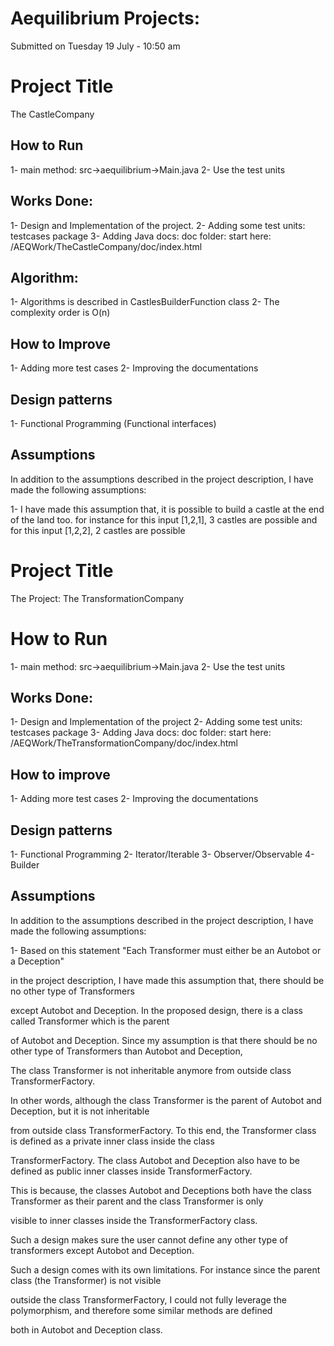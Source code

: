 # Aequilibrium Projects: 
Submitted on Tuesday 19 July - 10:50 am

# Project Title
The CastleCompany

## How to Run
1- main method: src->aequilibrium->Main.java
2- Use the test units

## Works Done:
1- Design and Implementation of the project. 
2- Adding some test units: testcases package
3- Adding Java docs: doc folder: start here: /AEQWork/TheCastleCompany/doc/index.html

## Algorithm:
1- Algorithms is described in CastlesBuilderFunction class
2- The complexity order is O(n)

## How to Improve
1- Adding more test cases
2- Improving the documentations


## Design patterns
1- Functional Programming (Functional interfaces)

## Assumptions
In addition to the assumptions described in the project description, I have 
made the following assumptions:

1- I have made this assumption that, it is possible to build a castle at the end of the land too.
for instance for this input [1,2,1], 3 castles are possible
and for this input [1,2,2], 2 castles are possible


# Project Title
The Project: The TransformationCompany

# How to Run
1- main method: src->aequilibrium->Main.java
2- Use the test units

## Works Done: 
1- Design and Implementation of the project
2- Adding some test units: testcases package
3- Adding Java docs: doc folder: start here: /AEQWork/TheTransformationCompany/doc/index.html

## How to improve
1- Adding more test cases
2- Improving the documentations

## Design patterns
1- Functional Programming
2- Iterator/Iterable
3- Observer/Observable
4- Builder

## Assumptions
In addition to the assumptions described in the project description, I have 
made the following assumptions:

1- Based on this statement "Each Transformer must either be an Autobot or a Deception"

in the project description, I have made this assumption that, there should be no other type of Transformers

except Autobot and Deception. In the proposed design, there is a class called Transformer which is the parent

of Autobot and Deception. Since my assumption is that there should be no other type of Transformers than Autobot and Deception,

The class Transformer is not inheritable anymore from outside class TransformerFactory.

In other words, although the class Transformer is the parent of Autobot and Deception, but it is not inheritable

from outside class TransformerFactory. To this end, the Transformer class is defined as a private inner class inside the class

TransformerFactory. The class Autobot and Deception also have to be defined as public inner classes inside TransformerFactory.

This is because, the classes Autobot and Deceptions both have the class Transformer as their parent and the class Transformer is only

visible to inner classes inside the TransformerFactory class.


Such a design makes sure the user cannot define any other type of transformers except Autobot and Deception.

Such a design comes with its own limitations. For instance since the parent class (the Transformer) is not visible

outside the class TransformerFactory, I could not fully leverage the polymorphism, and therefore some similar methods are defined

both in Autobot and Deception class. 
